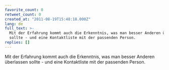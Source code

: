 ```yaml
---
favorite_count: 0
retweet_count: 0
created_at: "2011-08-19T15:48:18.000Z"
lang: de
full_text: >-
  Mit der Erfahrung kommt auch die Erkenntnis, was man besser Anderen überlassen
  sollte - und eine Kontaktliste mit der passenden Person.
replies: []
---
```


Mit der Erfahrung kommt auch die Erkenntnis, was man besser Anderen überlassen
sollte - und eine Kontaktliste mit der passenden Person.

